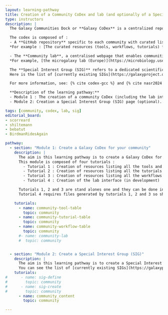 ```yaml
---
layout: learning-pathway
title: Creation of a Community CoDex and lab (and optionally of a Special Interest Group (SIG))
type: instructors
description: |
  The Galaxy Communities Dock or **Galaxy CoDex** is a centralized repository that ensures the versioning and documentation of the community components (Batut et al., 2024; Nasr et al., 2024).

  The codex is composed of :
  - A **GitHub repository** specific to each community with curated lists of tools, workflows and tutorials relevant to the community.
  *For example : [The curated resources (tools, workflows, tutorials) for the microgalaxy codex](https://github.com/galaxyproject/galaxy_codex/tree/main/communities/microgalaxy/resources).*

  - The **Community lab**, a centralised webpage that enables communities to rapidly aggregate, curate, integrate, display, and launch relevant tools, workflows, and training on different Galaxy servers. This user-friendly interface, built on the Galaxy framework, provides community members with data analysis capacity without requiring programming expertise. Users can run individual tools or create complex workflows, with full provenance tracking to ensure reproducibility, designed specifically for the community research (Nasr et al., 2024).
  *For example, [the microgalaxy lab (Europe)](https://microbiology.usegalaxy.eu/).*

  The **Special Interest Group (SIG)** refers to a dedicated scientific community that crosses individual lab boundaries and wants to collaborate, share resources, support each other, and/or collectively advocate on a given theme. We have SIGs based on region, domain of science, and more. You might consider that a SIG covers any group of like-minded Galaxy enthusiasts not currently combined into a Working Group.
  Here is the list of [currently existing SIGs](https://galaxyproject.org/community/sig/) and the [microgalaxy community of practice webpage](https://galaxyproject.org/community/sig/microbial#microgalaxy-community)

  For more information, see: {% cite codex-gcc %} and {% cite nasr2024 %}.

  **Description of the learning pathway:**
  - Module 1 : The creation of a community CoDex (including the lab interface). Generation of the CoDex includes the generation of three tables : A tool table, a tutorial table and a workflow table.
  - Module 2: Creation a Special Interest Group (SIG) page (optional).

tags: [community, codex, lab, sig]
editorial_board:
- scorreard
- shiltemann
- bebatut
- BirdmanRidesAgain

pathway:
  - section: "Module 1: Create a Galaxy CoDex for your community"
    description: |
      The aim is this learning pathway is to create a Galaxy CoDex for your community (including the lab interface).
      This module is composed of four tutorials :
        - Tutorial 1 : Creation of resources listing all the tools and their metadata relevant to your community.
        - Tutorial 2 : Creation of resources listing all the tutorials and their metadata relevant to your community.
        - Tutorial 3 : Creation of resources listing all the workflows and their metadata relevant to your community.
        - Tutorial 4 : Creation of the lab interface (in development)

      Tutorials 1, 2 and 3 are stand alones one and they can be done in any order (or skipped altogether).
      Tutorial 4 requires files generated by tutorials 1, 2 and 3 so should be done last.

    tutorials:
      - name: community-tool-table
        topic: community
      - name: community-tutorial-table
        topic: community
      - name: community-workflow-table
        topic: community
      #- name: community-lab
      #  topic: community


  - section: "Module 2: Create a Special Interest Group (SIG)"
    description: |
      The aim is this learning pathway is to create a Special Interest Group (SIG) webpage for your community.
      You can see the list of [currently existing SIGs](https://galaxyproject.org/community/sig/) for insipration.
    tutorials:
#      - name: sig-define
#        topic: community
#      - name: sig-create
#        topic: community
      - name: community_content
        topic: community

---
```

